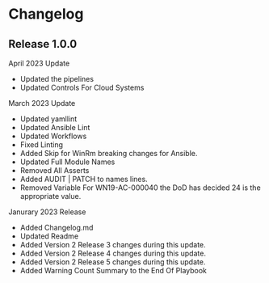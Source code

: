 # Changelog

## Release 1.0.0

April 2023 Update
  - Updated the pipelines
  - Updated Controls For Cloud Systems 

March 2023 Update
  - Updated yamllint
  - Updated Ansible Lint
  - Updated Workflows
  - Fixed Linting
  - Added Skip for WinRm breaking changes for Ansible.
  - Updated Full Module Names
  - Removed All Asserts
  - Added AUDIT | PATCH to names lines. 
  - Removed Variable For WN19-AC-000040 the DoD has decided 24 is the appropriate value. 

Janurary 2023 Release
  - Added Changelog.md
  - Updated Readme
  - Added Version 2 Release 3 changes during this update.
  - Added Version 2 Release 4 changes during this update.
  - Added Version 2 Release 5 changes during this update.
  - Added Warning Count Summary to the End Of Playbook
